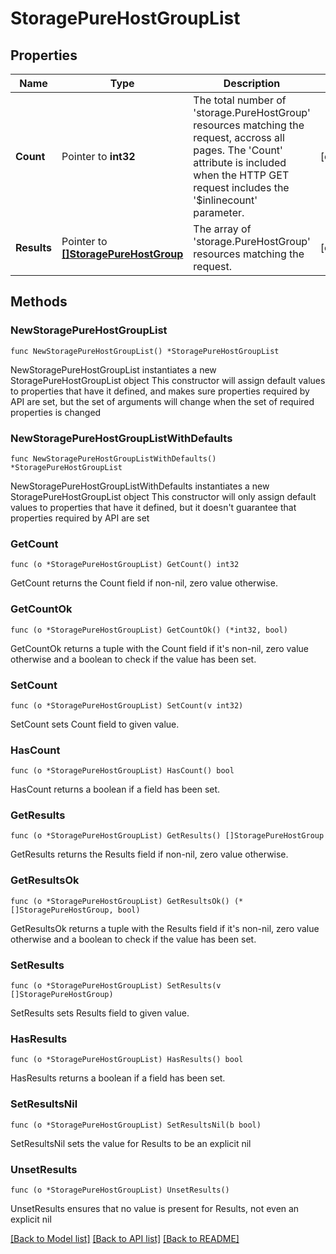 # StoragePureHostGroupList

## Properties

Name | Type | Description | Notes
------------ | ------------- | ------------- | -------------
**Count** | Pointer to **int32** | The total number of &#39;storage.PureHostGroup&#39; resources matching the request, accross all pages. The &#39;Count&#39; attribute is included when the HTTP GET request includes the &#39;$inlinecount&#39; parameter. | [optional] 
**Results** | Pointer to [**[]StoragePureHostGroup**](StoragePureHostGroup.md) | The array of &#39;storage.PureHostGroup&#39; resources matching the request. | [optional] 

## Methods

### NewStoragePureHostGroupList

`func NewStoragePureHostGroupList() *StoragePureHostGroupList`

NewStoragePureHostGroupList instantiates a new StoragePureHostGroupList object
This constructor will assign default values to properties that have it defined,
and makes sure properties required by API are set, but the set of arguments
will change when the set of required properties is changed

### NewStoragePureHostGroupListWithDefaults

`func NewStoragePureHostGroupListWithDefaults() *StoragePureHostGroupList`

NewStoragePureHostGroupListWithDefaults instantiates a new StoragePureHostGroupList object
This constructor will only assign default values to properties that have it defined,
but it doesn't guarantee that properties required by API are set

### GetCount

`func (o *StoragePureHostGroupList) GetCount() int32`

GetCount returns the Count field if non-nil, zero value otherwise.

### GetCountOk

`func (o *StoragePureHostGroupList) GetCountOk() (*int32, bool)`

GetCountOk returns a tuple with the Count field if it's non-nil, zero value otherwise
and a boolean to check if the value has been set.

### SetCount

`func (o *StoragePureHostGroupList) SetCount(v int32)`

SetCount sets Count field to given value.

### HasCount

`func (o *StoragePureHostGroupList) HasCount() bool`

HasCount returns a boolean if a field has been set.

### GetResults

`func (o *StoragePureHostGroupList) GetResults() []StoragePureHostGroup`

GetResults returns the Results field if non-nil, zero value otherwise.

### GetResultsOk

`func (o *StoragePureHostGroupList) GetResultsOk() (*[]StoragePureHostGroup, bool)`

GetResultsOk returns a tuple with the Results field if it's non-nil, zero value otherwise
and a boolean to check if the value has been set.

### SetResults

`func (o *StoragePureHostGroupList) SetResults(v []StoragePureHostGroup)`

SetResults sets Results field to given value.

### HasResults

`func (o *StoragePureHostGroupList) HasResults() bool`

HasResults returns a boolean if a field has been set.

### SetResultsNil

`func (o *StoragePureHostGroupList) SetResultsNil(b bool)`

 SetResultsNil sets the value for Results to be an explicit nil

### UnsetResults
`func (o *StoragePureHostGroupList) UnsetResults()`

UnsetResults ensures that no value is present for Results, not even an explicit nil

[[Back to Model list]](../README.md#documentation-for-models) [[Back to API list]](../README.md#documentation-for-api-endpoints) [[Back to README]](../README.md)


